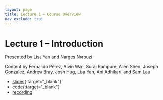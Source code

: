 ```yaml
---
layout: page
title: Lecture 1 – Course Overview
nav_exclude: true
---
```


# Lecture 1 – Introduction

Presented by Lisa Yan and Narges Norouzi

Content by Fernando Pérez, Alvin Wan, Suraj Rampure, Allen Shen, Joseph Gonzalez, Andrew Bray, Josh Hug, Lisa Yan, Ani Adhikari, and Sam Lau

- [slides](https://docs.google.com/presentation/d/1dIGStXVQCjakyg6YLAqPESlkzsMRDeV5CnS0UFEEarQ/edit?usp=sharing){:target="_blank"}
- [code](https://data100.datahub.berkeley.edu/hub/user-redirect/git-pull?repo=https%3A%2F%2Fgithub.com%2FDS-100%2Fsp23&branch=main&urlpath=lab%2Ftree%2Fsp23%2Flecture%2Flec01%2Flec01.ipynb){:target="_blank"}
- [recording](https://youtu.be/ChrCPAzU8Dc)
<!-- - [recording](https://bcourses.berkeley.edu/courses/1518286/external_tools/78985){:target="_blank"} -->

